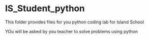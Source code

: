 # IS_Student_python

This folder provides files for you python coding lab for Island School 

YOu will be asked by you teacher to solve problems using python
